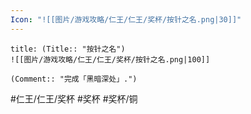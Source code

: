 ```yaml
---
Icon: "![[图片/游戏攻略/仁王/仁王/奖杯/按针之名.png|30]]"
---
```

```ad-common-bronze-trophy
title: (Title:: "按针之名")
![[图片/游戏攻略/仁王/仁王/奖杯/按针之名.png|100]]

(Comment:: "完成「黑暗深处」.")
```

#仁王/仁王/奖杯 #奖杯 #奖杯/铜
